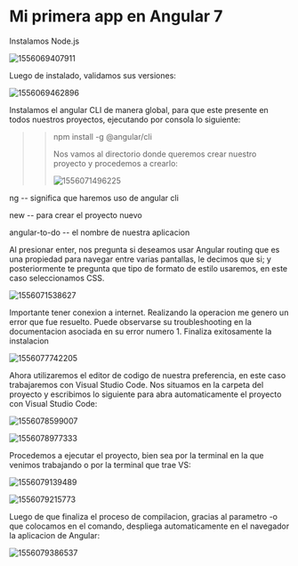 # Mi primera app en Angular 7

Instalamos Node.js 

![1556069407911](https://github.com/nesterovsky/primer-app-angular7/tree/master/images\1556069407911.png)

Luego de instalado, validamos sus versiones:

![1556069462896](C:\Users\Gabi\AppData\Roaming\Typora\typora-user-images\1556069462896.png)

Instalamos el angular CLI de manera global, para que este presente en todos nuestros proyectos, ejecutando por consola lo siguiente:

> > npm install -g @angular/cli
> >
> > Nos vamos al directorio donde queremos crear nuestro proyecto y procedemos a crearlo:
> >
> > ![1556071496225](C:\Users\Gabi\AppData\Roaming\Typora\typora-user-images\1556071496225.png) 

ng -- significa que haremos uso de angular cli

new -- para crear el proyecto nuevo

angular-to-do -- el nombre de nuestra aplicacion

Al presionar enter, nos pregunta si deseamos usar Angular routing que es una propiedad para navegar entre varias pantallas, le decimos que si; y posteriormente te pregunta que tipo de formato de estilo usaremos, en este caso seleccionamos CSS.

![1556071538627](C:\Users\Gabi\AppData\Roaming\Typora\typora-user-images\1556071538627.png)

Importante tener conexion a internet. Realizando la operacion me genero un error que fue resuelto. Puede observarse su troubleshooting en la documentacion asociada en su error numero 1. Finaliza exitosamente la instalacion

![1556077742205](C:\Users\Gabi\AppData\Roaming\Typora\typora-user-images\1556077742205.png)

Ahora utilizaremos el editor de codigo de nuestra preferencia, en este caso trabajaremos con Visual Studio Code.  Nos situamos en la carpeta del proyecto y escribimos lo siguiente para abra automaticamente el proyecto con Visual Studio Code:

![1556078599007](C:\Users\Gabi\AppData\Roaming\Typora\typora-user-images\1556078599007.png)

![1556078977333](C:\Users\Gabi\AppData\Roaming\Typora\typora-user-images\1556078977333.png)

Procedemos a ejecutar el proyecto, bien sea por la terminal en la que venimos trabajando o por la terminal que trae VS:

![1556079139489](C:\Users\Gabi\AppData\Roaming\Typora\typora-user-images\1556079139489.png)

![1556079215773](C:\Users\Gabi\AppData\Roaming\Typora\typora-user-images\1556079215773.png)

Luego de que finaliza el proceso de compilacion, gracias al parametro -o que colocamos en el comando, despliega automaticamente en el navegador la aplicacion de Angular:

![1556079386537](C:\Users\Gabi\AppData\Roaming\Typora\typora-user-images\1556079386537.png)

